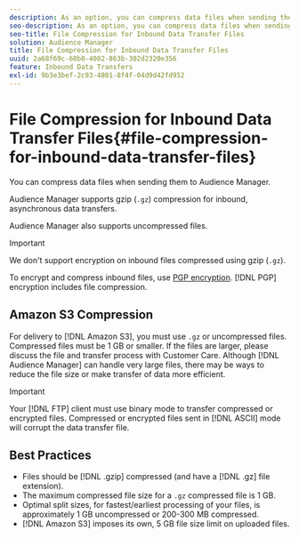 ```yaml
---
description: As an option, you can compress data files when sending them to Audience Manager.
seo-description: As an option, you can compress data files when sending them to Audience Manager.
seo-title: File Compression for Inbound Data Transfer Files
solution: Audience Manager
title: File Compression for Inbound Data Transfer Files
uuid: 2a68f69c-60b0-4002-863b-302d2320e356
feature: Inbound Data Transfers
exl-id: 9b3e3bef-2c93-4801-8f4f-04d9d42fd952
---
```

# File Compression for Inbound Data Transfer Files{#file-compression-for-inbound-data-transfer-files}

You can compress data files when sending them to Audience Manager.

<!-- inbound-file-compression.xml -->

Audience Manager supports gzip (`.gz`) compression for inbound, asynchronous data transfers.

Audience Manager also supports uncompressed files.

>[!IMPORTANT]
>
>We don't support encryption on inbound files compressed using gzip (`.gz`).
>
>To encrypt and compress inbound files, use [PGP encryption](../../../integration/sending-audience-data/batch-data-transfer-explained/inbound-file-encryption.md). [!DNL PGP] encryption includes file compression.

## Amazon S3 Compression

For delivery to [!DNL Amazon S3], you must use `.gz` or uncompressed files. Compressed files must be 1 GB or smaller. If the files are larger, please discuss the file and transfer process with Customer Care. Although [!DNL Audience Manager] can handle very large files, there may be ways to reduce the file size or make transfer of data more efficient.

>[!IMPORTANT]
>
>Your [!DNL FTP] client must use binary mode to transfer compressed or encrypted files. Compressed or encrypted files sent in [!DNL ASCII] mode will corrupt the data transfer file.

## Best Practices

* Files should be [!DNL .gzip] compressed (and have a [!DNL .gz] file extension).
* The maximum compressed file size for a `.gz` compressed file is 1 GB.
* Optimal split sizes, for fastest/earliest processing of your files, is approximately 1 GB uncompressed or 200-300 MB compressed.
* [!DNL Amazon S3] imposes its own, 5 GB file size limit on uploaded files.
